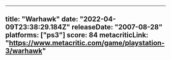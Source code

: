 
---
title: "Warhawk"
date: "2022-04-09T23:38:29.184Z"
releaseDate: "2007-08-28"
platforms: ["ps3"]
score: 84
metacriticLink: "https://www.metacritic.com/game/playstation-3/warhawk"
---
